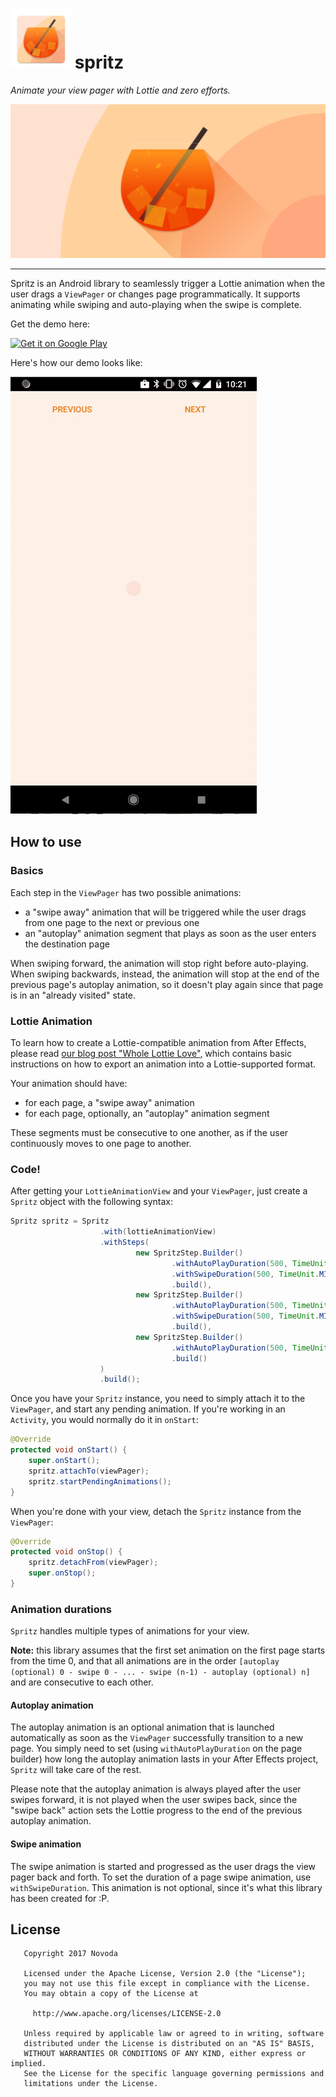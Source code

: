 # ![Spritz!](images/spritz-icon-rect.png) spritz

_Animate your view pager with Lottie and zero efforts._

![](images/feature.png)

--------

Spritz is an Android library to seamlessly trigger a Lottie animation when the user drags a `ViewPager` or changes page programmatically.
It supports animating while swiping and auto-playing when the swipe is complete.

Get the demo here:

<a href="https://play.google.com/store/apps/details?id=com.novoda.spritz.sample" style="border-bottom: 0px solid;">
    <img height="80px" alt="Get it on Google Play" src="https://play.google.com/intl/en_us/badges/images/generic/en_badge_web_generic.png" />
</a>

Here's how our demo looks like:

![A taste of spritz](images/a-taste-of-spritz.gif)

## How to use

### Basics

Each step in the `ViewPager` has two possible animations:

- a "swipe away" animation that will be triggered while the user drags from one page to the next or previous one
- an "autoplay" animation segment that plays as soon as the user enters the destination page

When swiping forward, the animation will stop right before auto-playing. When swiping backwards, instead, the animation will stop at the end of the
previous page's autoplay animation, so it doesn't play again since that page is in an "already visited" state.

### Lottie Animation

To learn how to create a Lottie-compatible animation from After Effects, please read 
[our blog post "Whole Lottie Love"](https://www.novoda.com/blog/whole-lottie-love/), which contains basic instructions on how to export an animation
into a Lottie-supported format.

Your animation should have:

- for each page, a "swipe away" animation
- for each page, optionally, an "autoplay" animation segment

These segments must be consecutive to one another, as if the user continuously moves to one page to another.

### Code!

After getting your `LottieAnimationView` and your `ViewPager`, just create a `Spritz` object with the following syntax:

```java
Spritz spritz = Spritz
                    .with(lottieAnimationView)
                    .withSteps(
                            new SpritzStep.Builder()
                                    .withAutoPlayDuration(500, TimeUnit.MILLISECONDS)
                                    .withSwipeDuration(500, TimeUnit.MILLISECONDS)
                                    .build(),
                            new SpritzStep.Builder()
                                    .withAutoPlayDuration(500, TimeUnit.MILLISECONDS)
                                    .withSwipeDuration(500, TimeUnit.MILLISECONDS)
                                    .build(),
                            new SpritzStep.Builder()
                                    .withAutoPlayDuration(500, TimeUnit.MILLISECONDS)
                                    .build()
                    )
                    .build();
```

Once you have your `Spritz` instance, you need to simply attach it to the `ViewPager`, and start any pending animation. If you're working in an 
`Activity`, you would normally do it in `onStart`:

```java
@Override
protected void onStart() {
    super.onStart();
    spritz.attachTo(viewPager);
    spritz.startPendingAnimations();
}
```

When you're done with your view, detach the `Spritz` instance from the `ViewPager`:

```java
@Override
protected void onStop() {
    spritz.detachFrom(viewPager);
    super.onStop();
}
```

### Animation durations

`Spritz` handles multiple types of animations for your view.

**Note:** this library assumes that the first set animation on the first page starts from the time 0, and that all animations are in the order
`[autoplay (optional) 0 - swipe 0 - ... - swipe (n-1) - autoplay (optional) n]` and are consecutive to each other.

#### Autoplay animation

The autoplay animation is an optional animation that is launched automatically as soon as the `ViewPager` successfully transition to a new page.
You simply need to set (using `withAutoPlayDuration` on the page builder) how long the autoplay animation lasts in your After Effects project, 
`Spritz` will take care of the rest.

Please note that the autoplay animation is always played after the user swipes forward, it is not played when the user swipes back, since the 
"swipe back" action sets the Lottie progress to the end of the previous autoplay animation.

#### Swipe animation

The swipe animation is started and progressed as the user drags the view pager back and forth. To set the duration of a page swipe animation, use
`withSwipeDuration`. This animation is not optional, since it's what this library has been created for :P.

## License

```
   Copyright 2017 Novoda

   Licensed under the Apache License, Version 2.0 (the "License");
   you may not use this file except in compliance with the License.
   You may obtain a copy of the License at

     http://www.apache.org/licenses/LICENSE-2.0

   Unless required by applicable law or agreed to in writing, software
   distributed under the License is distributed on an "AS IS" BASIS,
   WITHOUT WARRANTIES OR CONDITIONS OF ANY KIND, either express or implied.
   See the License for the specific language governing permissions and
   limitations under the License.
```
